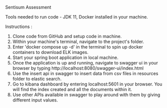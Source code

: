 Sentisum Assessment

Tools needed to run code - JDK 11, Docker installed in your machine.

Instructions :
1. Clone code from GitHub and setup code in machine.
2. Within your machine's terminal, navigate to the project's folder.
3. Enter 'docker compose up -d' in the terminal to spin up docker containers to download ELK images.
4. Start your spring boot application in local machine.
5. Once the application is up and running, navigate to swagger ui in your browser by typing http://localhost:8080/swagger-ui/index.html
6. Use the insert api in swagger to insert data from csv files in resources folder to elastic search.
7. Go to kibana dashboard by entering localhost:5601 in your browser. You will find the index created and all the documents within it.
8. Use other APIs available in swagger to play around with them by giving different input values. 
